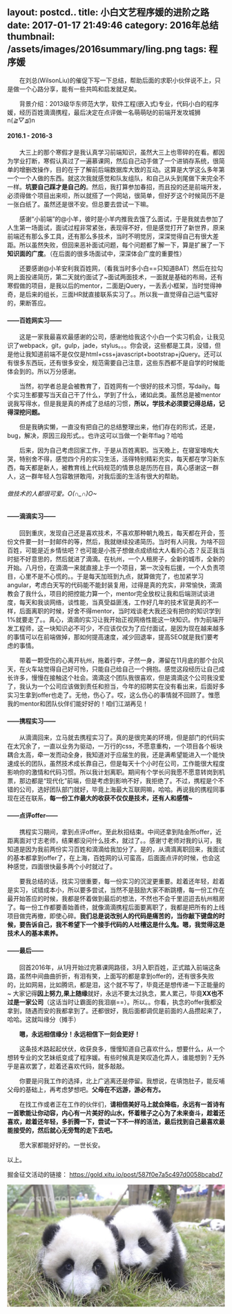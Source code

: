layout: postcd..
title: 小白文艺程序媛的进阶之路
date: 2017-01-17 21:49:46
category: 2016年总结
thumbnail: /assets/images/2016summary/ling.png
tags: 程序媛
---

&emsp;&emsp;在刘总(WilsonLiu)的催促下写一下总结，帮助后面的求职小伙伴说不上，只是做一个心路分享，能有一些共鸣和启发就足矣。
   
&emsp;&emsp;背景介绍：2013级华东师范大学，软件工程(嵌入式)专业，代码小白的程序媛，经历百姓滴滴携程，最后决定在点评做一名萌萌哒的前端开发攻城狮n(*≧▽≦*)n
 
 
#### 2016.1 - 2016-3
&emsp;&emsp;大三上的那个寒假才是我认真学习前端知识，虽然大三上也零碎的在看。都因为学业打断，寒假认真过了一遍慕课网，然后自己动手做了一个进销存系统，很简单的增删改操作，目的在于了解前后端数据库大致的互动。这算是大学这么多年第一个一个人做的东西。就这次我就感觉和队友组队，和自己从头到尾做下来完全不一样。**坑要自己踩才是自己的**。然后，我打算参加春招，而且投的还是前端开发，必须得做个项目出来呗，所以就搭了一个网站，很简单，但好歹这个时候简历不是一张白纸了。虽然还是很不安。但总要去尝试一下嘛。

&emsp;&emsp;感谢“小前端”的@小羊，彼时是小羊内推我去饿了么面试，于是我就去参加了人生第一场面试，面试过程非常紧张，表现得不好，但是感觉打开了新世界，原来前端还有那么多工具，还有那么多技术，当时不明觉厉，深深觉得自己有很大差距。所以虽然失败，但回来恶补面试问题，每个问题都了解一下，算是扩展了一下**知识面的广度**。（在后面的很多场面试中，深深体会广度的重要性）

&emsp;&emsp;还要感谢@小羊安利我百姓网，（看我当时多小白==只知道BAT）然后在拉勾网上面投递简历，第二天就约面试了~面试两面技术，一面就是基础的布局，还有寒假做的项目，是我以后的mentor，二面是jQuery，一丢丢小框架，当时觉得神奇，是后来的组长，三面HR就直接联系实习了。。所以我一直觉得自己运气蛮好的，果断答应。
 
#### ——百姓网实习——

    
&emsp;&emsp;这是一家我最喜欢最感谢的公司，感谢他给我这个小白一个实习机会，让我见识了webpack，git，gulp，jade，stylus。。。你会说，这些都是工具，没错，但是他让我知道前端不是仅仅是html+css+javascript+bootstrap+jQuery。还可以有很多东西玩，还有很多安全，规范需要自己注意，这些东西都不是自学的时候能体会到的。所以万分感谢。
    
&emsp;&emsp;当然，初学者总是会被教育了，百姓网有一个很好的技术习惯，写daily。每个实习生都要写当天自己干了什么，学到了什么，诸如此类。虽然总是被mentor说我写得水，但是我是真的养成了总结的习惯，**所以，学技术必须要记得总结，记得深挖问题。**

&emsp;&emsp;但是我确实懒，一直没有把自己的总结整理出来，他们存在的形式，还是，bug，解决，原因三段形式。。也许这可以当做一个新年flag？哈哈

&emsp;&emsp;后来，因为自己考虑回家工作，于是从百姓离职。当天晚上，在寝室嚎啕大哭，特别舍不得，感觉四个月的实习生活，活得特别精彩充实，每天都在学习新东西，每天都是新人，被教育线上代码规范的情景总是历历在目，真心感谢这一群人，这一群年轻人包容敢拼敢闯，对我后面的生活有很大的帮助。
###### 做技术的人都很可爱。O(∩_∩)O~
 
#### ——滴滴实习——
&emsp;&emsp;回到重庆，发现自己还是喜欢技术，不喜欢那种朝九晚五，每天都在开会，签份文件要一封一封邮件的等，然后，我就继续投递简历。当时有人问我，为啥不回百姓，可能是近乡情怯吧？也可能是小孩子想做点成绩给大人看的心态？反正我当时挺不好意思的，然后就进了滴滴。在杭州，一个人租房子，全新的城市，全新的开始。八月份，在滴滴一来就直接上手一个项目，第一次没有后援，一个人负责项目，心里不是不心慌的。。于是每天加班到九点，就算做完了，也加紧学习angular，考虑白天写的代码能不能封装复用，过得是真的充实，非常愉快，滴滴教会了我什么，项目的把控能力算一个，mentor完全放权让我和后端测试谈进度，每天和我谈网络，谈性能，当真受益匪浅，工作好几年的技术官是真的不一样，后面离职的时候，好舍不得mentor，当时戏谈老大我还没有把你的知识学到1%就要走了。。真心，滴滴的实习让我开始正视网络性能这一块知识。作为前端开发工程师，这一块知识必不可少，不应该仅仅为了应付面试，是因为现在越来越多的事情可以在前端做掉，那如何提高速度，减少回退率，提高SEO就是我们要考虑的事情。
 
   
&emsp;&emsp;带着一颗受伤的心离开杭州，拖着行李，孑然一身，滞留在11月底的那个台风天，在火车站觉得自己好可怜，只能自己给自己一个拥抱。感觉这段经历让自己成长许多，慢慢在接触这个社会。滴滴这个团队我很喜欢，但是滴滴这个公司我没爱了，我认为一个公司应该做到责任和担当，今年的招聘实在没有看出来，后面好多实习生拿到offer也走了。无他，伤心了。哎，这么伤心的事情就不回顾了。惟愿我的mentor和团队伙伴们能好好的！咱们江湖再见！
 
 
#### ——携程实习——
&emsp;&emsp;从滴滴回来，立马就去携程实习了。真的是很完美的环境，但是部门的代码实在太冗余了，一直以业务为驱动，一万行的css，不愿意重构，一个项目各个板块耦合太高，牵一发而动全身，我知道对于应届生的我，还是满希望能进入一个能快速成长的团队，虽然技术成长靠自己，但是每天十个小时在公司，工作能很大程度影响你的激情和代码习惯。所以我计划离职。期间有个学长问我愿不愿意转岗到机票，那边都是“现代化”前端，但是考虑到影响不好，我拒绝了。不过，携程是个不错的公司，选好团队部门就好，毕竟上海最大互联网嘛，哈哈。再说我的携程同事现在还在联系，**每一份工作最大的收获不仅仅是技术，还有人和感情~**
 
 
#### ——点评offer——
&emsp;&emsp;携程实习期间，拿到点评offer。至此秋招结束。中间还拿到陆金所offer，近距离面对寸志老师，结果都没问什么技术，就过了。。感谢寸老师对我的认可，我知道是因为我前两份实习百姓和滴滴给我加分了。是的，从滴滴离职回来，我面试的基本都拿到offer了，在上海，百姓网的认可蛮高，后面面点评的时候，也会这种感觉，四面很快最多两个小时就过了。
 
 
&emsp;&emsp;要我总结的话，找实习很重要，每一份实习的沉淀更重要。趁着还年轻，趁着是实习，试错成本小，所以要多尝试，当然不是鼓励大家不断跳槽，每一份工作在最开始答应的时候，我都是怀着做到最后的想法，不然也不会千里迢迢去杭州租房了。每一份工作都要善始善终，就像滴滴携程后面要离职了，我都是把所有的上线项目做完再撤，即使心碎。**我们总是说改别人的代码是痛苦的，当你敲下键盘的时候，要告诉自己，我不希望下一个接手代码的人吐槽这是什么鬼。嗯，我觉得这是技术人的基本素养。**
 
#### ——最后——
&emsp;&emsp;回首2016年，从1月开始过完慕课网路径，3月入职百姓，正式踏入前端这条路，虽然中间曲曲折折，有泪有笑，上面写的都是拿到offer的，还有很多失败的，比如网易，比如腾讯，都是泪，这个就不写了，毕竟还是想传递一下正能量的~ 大家记得**因上努力,果上随缘**就好，永远不要太过执念，累人累己，毕竟**XX也不过是一家公司**（这话当时让霸面的我泪崩==）。所以。。你看，执念的offer我都没拿到，随遇而安的我都拿到了。还都很好，我后面都调侃是前面的人品攒起来了，哈哈。这就叫缘分（摊手）

&emsp;&emsp;**嗯，永远相信缘分！永远相信下一刻会更好！**

&emsp;&emsp;这条技术路起起伏伏，收获良多，慢慢知道自己喜欢什么，想要什么，从一个想转专业的文艺妹纸变成了程序媛。有些时候真是笑叹造化弄人，谁能想到？无外乎是喜欢罢了，趁着还喜欢代码，就多敲敲。

&emsp;&emsp;你要是问我工作的选择，北上广逃离还是停留。我想说，在填饱肚子，能反哺父母的基础上，再考虑梦想吧。**父母在不远游，游必有方。**

&emsp;&emsp;在找工作或者正在工作的伙伴们，**请相信美好马上就会降临，永远有一首诗有一首歌能让你动容，内心有一片美好的山水，怀着稚子之心为了未来奋斗，趁着还喜欢，趁着还年轻，多折腾一下，尝试一下不一样的活法，最后找到自己最喜欢最能接受的，然后就心无旁骛的走下去吧。**

&emsp;&emsp;愿大家都能好好的。一世长安。

以上。

掘金征文活动的链接： https://gold.xitu.io/post/587f0e7a5c497d0058bcabd7

![镇楼](/assets/images/2016summary/ling-tail.png)